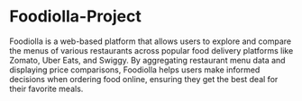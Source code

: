 # Foodiolla-Project
 Foodiolla is a web-based platform that allows users to explore and compare the menus of various restaurants across popular food delivery platforms like Zomato, Uber Eats, and Swiggy. By aggregating restaurant menu data and displaying price comparisons, Foodiolla helps users make informed decisions when ordering food online, ensuring they get the best deal for their favorite meals.
